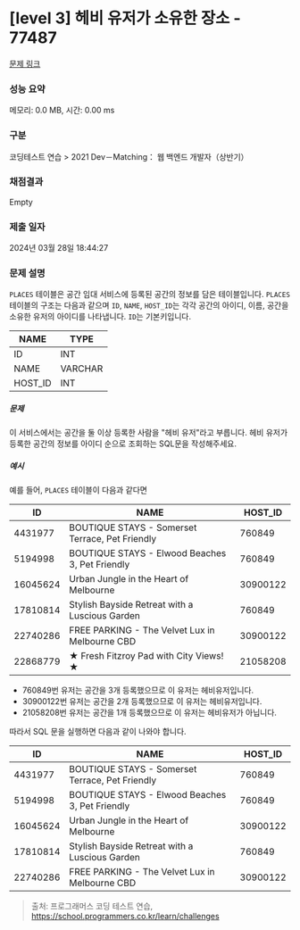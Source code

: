 # [level 3] 헤비 유저가 소유한 장소 - 77487 

[문제 링크](https://school.programmers.co.kr/learn/courses/30/lessons/77487) 

### 성능 요약

메모리: 0.0 MB, 시간: 0.00 ms

### 구분

코딩테스트 연습 > 2021 Dev－Matching： 웹 백엔드 개발자（상반기）

### 채점결과

Empty

### 제출 일자

2024년 03월 28일 18:44:27

### 문제 설명

<p><code>PLACES</code> 테이블은 공간 임대 서비스에 등록된 공간의 정보를 담은 테이블입니다. <code>PLACES</code> 테이블의 구조는 다음과 같으며 <code>ID</code>, <code>NAME</code>, <code>HOST_ID</code>는 각각 공간의 아이디, 이름, 공간을 소유한 유저의 아이디를 나타냅니다. <code>ID</code>는 기본키입니다.</p>
<table class="table">
        <thead><tr>
<th>NAME</th>
<th>TYPE</th>
</tr>
</thead>
        <tbody><tr>
<td>ID</td>
<td>INT</td>
</tr>
<tr>
<td>NAME</td>
<td>VARCHAR</td>
</tr>
<tr>
<td>HOST_ID</td>
<td>INT</td>
</tr>
</tbody>
      </table>
<h5>문제</h5>

<p>이 서비스에서는 공간을 둘 이상 등록한 사람을 "헤비 유저"라고 부릅니다. 헤비 유저가 등록한 공간의 정보를 아이디 순으로 조회하는 SQL문을 작성해주세요.</p>

<h5>예시</h5>

<p>예를 들어, <code>PLACES</code> 테이블이 다음과 같다면</p>
<table class="table">
        <thead><tr>
<th>ID</th>
<th>NAME</th>
<th>HOST_ID</th>
</tr>
</thead>
        <tbody><tr>
<td>4431977</td>
<td>BOUTIQUE STAYS - Somerset Terrace, Pet Friendly</td>
<td>760849</td>
</tr>
<tr>
<td>5194998</td>
<td>BOUTIQUE STAYS - Elwood Beaches 3, Pet Friendly</td>
<td>760849</td>
</tr>
<tr>
<td>16045624</td>
<td>Urban Jungle in the Heart of Melbourne</td>
<td>30900122</td>
</tr>
<tr>
<td>17810814</td>
<td>Stylish Bayside Retreat with a Luscious Garden</td>
<td>760849</td>
</tr>
<tr>
<td>22740286</td>
<td>FREE PARKING - The Velvet Lux in Melbourne CBD</td>
<td>30900122</td>
</tr>
<tr>
<td>22868779</td>
<td>★ Fresh Fitzroy Pad with City Views! ★</td>
<td>21058208</td>
</tr>
</tbody>
      </table>
<ul>
<li>760849번 유저는 공간을 3개 등록했으므로 이 유저는 헤비유저입니다. </li>
<li>30900122번 유저는 공간을 2개 등록했으므로 이 유저는 헤비유저입니다.</li>
<li>21058208번 유저는 공간을 1개 등록했으므로 이 유저는 헤비유저가 아닙니다.</li>
</ul>

<p>따라서 SQL 문을 실행하면 다음과 같이 나와야 합니다.</p>
<table class="table">
        <thead><tr>
<th>ID</th>
<th>NAME</th>
<th>HOST_ID</th>
</tr>
</thead>
        <tbody><tr>
<td>4431977</td>
<td>BOUTIQUE STAYS - Somerset Terrace, Pet Friendly</td>
<td>760849</td>
</tr>
<tr>
<td>5194998</td>
<td>BOUTIQUE STAYS - Elwood Beaches 3, Pet Friendly</td>
<td>760849</td>
</tr>
<tr>
<td>16045624</td>
<td>Urban Jungle in the Heart of Melbourne</td>
<td>30900122</td>
</tr>
<tr>
<td>17810814</td>
<td>Stylish Bayside Retreat with a Luscious Garden</td>
<td>760849</td>
</tr>
<tr>
<td>22740286</td>
<td>FREE PARKING - The Velvet Lux in Melbourne CBD</td>
<td>30900122</td>
</tr>
</tbody>
      </table>

> 출처: 프로그래머스 코딩 테스트 연습, https://school.programmers.co.kr/learn/challenges